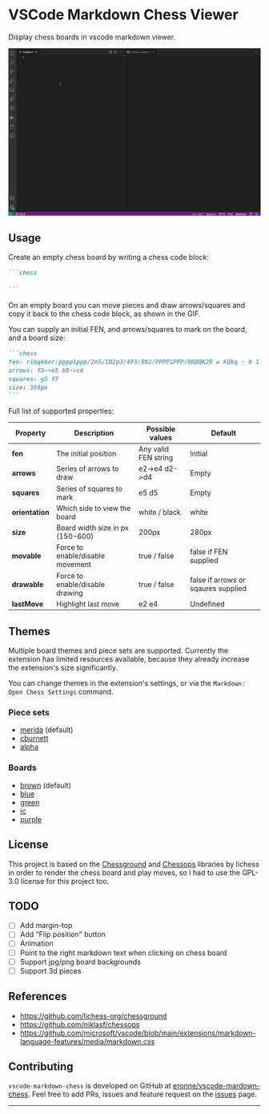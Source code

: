 # VSCode Markdown Chess Viewer

Display chess boards in vscode markdown viewer.

![vscode-markdown-chess demo](./images/demo.gif)

## Usage

Create an empty chess board by writing a chess code block:

````markdown
```chess

```
````

On an empty board you can move pieces and draw arrows/squares and copy it back to the chess code block, as shown in the GIF.

You can supply an initial FEN, and arrows/squares to mark on the board, and a board size:

````markdown
```chess
fen: r1bqkbnr/pppp1ppp/2n5/1B2p3/4P3/5N2/PPPP1PPP/RNBQK2R w KQkq - 0 1
arrows: f3->e5 b5->c6
squares: g5 f7
size: 350px
```
````

Full list of supported properties:

| **Property**    | **Description**                  | **Possible values**  | **Default**                         |
| --------------- | -------------------------------- | -------------------- | ----------------------------------- |
| **fen**         | The initial position             | Any valid FEN string | Initial                             |
| **arrows**      | Series of arrows to draw         | e2->e4 d2->d4        | Empty                               |
| **squares**     | Series of squares to mark        | e5 d5                | Empty                               |
| **orientation** | Which side to view the board     | white / black        | white                               |
| **size**        | Board width size in px (150-600) | 200px                | 280px                               |
| **movable**     | Force to enable/disable movement | true / false         | false if FEN supplied               |
| **drawable**    | Force to enable/disable drawing  | true / false         | false if arrows or sqaures supplied |
| **lastMove**    | Highlight last move              | e2 e4                | Undefined                           |

## Themes

Multiple board themes and piece sets are supported. Currently the extension has limited resources available, because they already increase the extension's size significantly.

You can change themes in the extension's settings, or via the `Markdown: Open Chess Settings` command.

### Piece sets

- [merida](https://github.com/lichess-org/lila/blob/master/public/piece/merida/bK.svg) (default)
- [cburnett](https://github.com/lichess-org/lila/blob/master/public/piece/cburnett/bK.svg)
- [alpha](https://github.com/lichess-org/lila/blob/master/public/piece/alpha/bK.svg)

### Boards

- [brown](https://github.com/lichess-org/lila/blob/master/public/images/board/svg/brown.svg) (default)
- [blue](https://github.com/lichess-org/lila/blob/master/public/images/board/svg/blue.svg)
- [green](https://github.com/lichess-org/lila/blob/master/public/images/board/svg/green.svg)
- [ic](https://github.com/lichess-org/lila/blob/master/public/images/board/svg/ic.svg)
- [purple](https://github.com/lichess-org/lila/blob/master/public/images/board/svg/purple.svg)

## License

This project is based on the [Chessground](https://github.com/lichess-org/chessground) and [Chessops](https://github.com/niklasf/chessops) libraries by lichess in order to render the chess board and play moves, so I had to use the GPL-3.0 license for this project too.

## TODO

- [ ] Add margin-top
- [ ] Add "Flip position" button
- [ ] Animation
- [ ] Point to the right markdown text when clicking on chess board
- [ ] Support jpg/png board backgrounds
- [ ] Support 3d pieces

## References

- https://github.com/lichess-org/chessground
- https://github.com/niklasf/chessops
- https://github.com/microsoft/vscode/blob/main/extensions/markdown-language-features/media/markdown.css

## Contributing

`vscode-markdown-chess` is developed on GitHub at [eronne/vscode-mardown-chess](https://github.com/eronnen/vscode-markdown-chess). Feel free to add PRs, issues and feature request on the [issues](https://github.com/eronnen/vscode-markdown-chess/issues) page.

---

